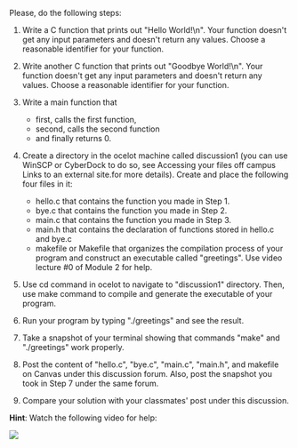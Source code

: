 Please, do the following steps:

1. Write a C function that prints out "Hello World!\n". Your function doesn't get any input parameters and doesn't return any values. Choose a reasonable identifier for your function.

2. Write another C function that prints out "Goodbye World!\n". Your function doesn't get any input parameters and doesn't return any values. Choose a reasonable identifier for your function.

3. Write a main function that
    - first, calls the first function,
    - second, calls the second function
    - and finally returns 0.

4. Create a directory in the ocelot machine called discussion1 (you can use WinSCP or CyberDock to do so, see Accessing your files off campus Links to an external site.for more details). Create and place the following four files in it:
    - hello.c that contains the function you made in Step 1.
    - bye.c that contains the function you made in Step 2.
    - main.c that contains the function you made in Step 3.
    - main.h that contains the declaration of functions stored in hello.c and bye.c
    - makefile or Makefile that organizes the compilation process of your program and construct an executable called "greetings". Use video lecture #0 of Module 2 for help.

5. Use cd command in ocelot to navigate to "discussion1" directory. Then, use make command to compile and generate the executable of your program.

6. Run your program by typing "./greetings" and see the result.

7. Take a snapshot of your terminal showing that commands "make" and "./greetings" work properly.

8. Post the content of "hello.c", "bye.c", "main.c", "main.h", and makefile on Canvas under this discussion forum. Also, post the snapshot you took in Step 7 under the same forum.

9. Compare your solution with your classmates' post under this discussion.

<b>Hint</b>: Watch the following video for help:

[![](https://img.youtube.com/vi/JOwHegJwjbA/0.jpg)](https://www.youtube.com/watch?v=JOwHegJwjbA)